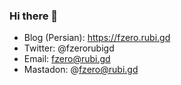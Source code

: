 ### Hi there 👋

- Blog (Persian): https://fzero.rubi.gd
- Twitter: @fzerorubigd
- Email: fzero@rubi.gd
- Mastadon: @fzero@rubi.gd
